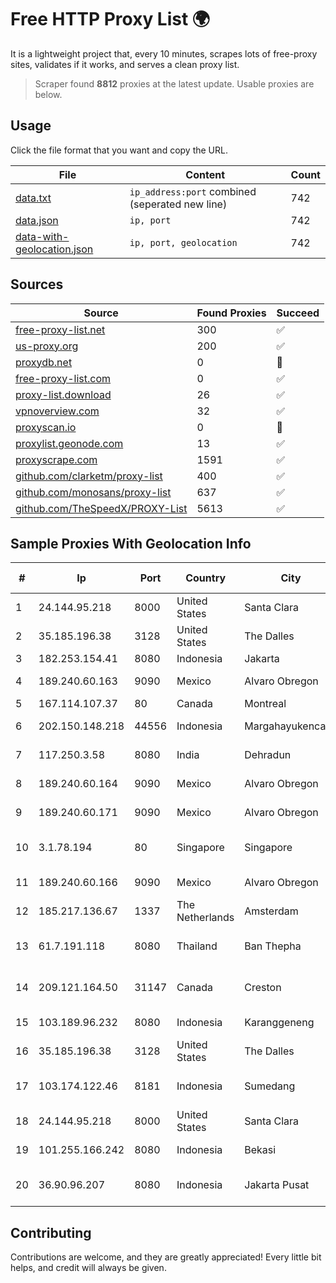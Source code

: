 
# Free HTTP Proxy List 🌍

It is a lightweight project that, every 10 minutes, scrapes lots of free-proxy sites, validates if it works, and serves a clean proxy list.


> Scraper found **8812** proxies at the latest update. Usable proxies are below.

## Usage

Click the file format that you want and copy the URL.


|File|Content|Count|
|----|-------|-----|
|[data.txt](https://raw.githubusercontent.com/themiralay/Proxy-List-World/master/data.txt)|`ip_address:port` combined (seperated new line)|742|
|[data.json](https://raw.githubusercontent.com/themiralay/Proxy-List-World/master/data.json)|`ip, port`|742|
|[data-with-geolocation.json](https://raw.githubusercontent.com/themiralay/Proxy-List-World/master/data-with-geolocation.json)|`ip, port, geolocation`|742|

## Sources

|Source|Found Proxies|Succeed|
|------|-------------|-------|
|[free-proxy-list.net](https://free-proxy-list.net)|300|✅|
|[us-proxy.org](https://www.us-proxy.org)|200|✅|
|[proxydb.net](http://proxydb.net)|0|🚫|
|[free-proxy-list.com](https://free-proxy-list.com/?page=&port=&type%5B%5D=http&type%5B%5D=https&up_time=0&search=Search)|0|✅|
|[proxy-list.download](https://www.proxy-list.download/HTTP)|26|✅|
|[vpnoverview.com](https://vpnoverview.com/privacy/anonymous-browsing/free-proxy-servers)|32|✅|
|[proxyscan.io](https://www.proxyscan.io)|0|🚫|
|[proxylist.geonode.com](https://proxylist.geonode.com/api/proxy-list?limit=300&page=1&sort_by=lastChecked&sort_type=desc&protocols=http,https)|13|✅|
|[proxyscrape.com](https://api.proxyscrape.com/v2/?request=displayproxies&protocol=http&timeout=10000&country=all&ssl=all&anonymity=all)|1591|✅|
|[github.com/clarketm/proxy-list](https://raw.githubusercontent.com/clarketm/proxy-list/master/proxy-list-raw.txt)|400|✅|
|[github.com/monosans/proxy-list](https://raw.githubusercontent.com/monosans/proxy-list/main/proxies/http.txt)|637|✅|
|[github.com/TheSpeedX/PROXY-List](https://raw.githubusercontent.com/TheSpeedX/PROXY-List/master/http.txt)|5613|✅|


## Sample Proxies With Geolocation Info

|#|Ip|Port|Country|City|Internet Service Provider|
|-|--|----|-------|----|-------------------------|
|1|24.144.95.218|8000|United States|Santa Clara|DigitalOcean, LLC|
|2|35.185.196.38|3128|United States|The Dalles|Google LLC|
|3|182.253.154.41|8080|Indonesia|Jakarta|BIZNET|
|4|189.240.60.163|9090|Mexico|Alvaro Obregon|Uninet S.A. de C.V.|
|5|167.114.107.37|80|Canada|Montreal|OVH SAS|
|6|202.150.148.218|44556|Indonesia|Margahayukencana|PT Comtronics Systems|
|7|117.250.3.58|8080|India|Dehradun|Bharat Sanchar Nigam Ltd|
|8|189.240.60.164|9090|Mexico|Alvaro Obregon|Uninet S.A. de C.V.|
|9|189.240.60.171|9090|Mexico|Alvaro Obregon|Uninet S.A. de C.V.|
|10|3.1.78.194|80|Singapore|Singapore|Amazon Technologies Inc.|
|11|189.240.60.166|9090|Mexico|Alvaro Obregon|Uninet S.A. de C.V.|
|12|185.217.136.67|1337|The Netherlands|Amsterdam|Stallion Network Services Limited|
|13|61.7.191.118|8080|Thailand|Ban Thepha|CAT Telecom Public Company Limited|
|14|209.121.164.50|31147|Canada|Creston|TELUS Communications Inc.|
|15|103.189.96.232|8080|Indonesia|Karanggeneng|Lintas Data Prima, PT|
|16|35.185.196.38|3128|United States|The Dalles|Google LLC|
|17|103.174.122.46|8181|Indonesia|Sumedang|PT Jaya Sejahtra Nugraha|
|18|24.144.95.218|8000|United States|Santa Clara|DigitalOcean, LLC|
|19|101.255.166.242|8080|Indonesia|Bekasi|PT Remala Abadi|
|20|36.90.96.207|8080|Indonesia|Jakarta Pusat|PT. Telekomunikasi Indonesia|



## Contributing

Contributions are welcome, and they are greatly appreciated! Every
little bit helps, and credit will always be given.

